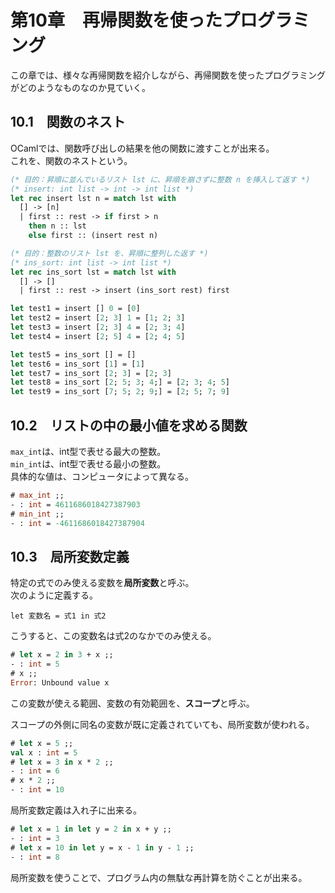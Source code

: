 # 第10章　再帰関数を使ったプログラミング

この章では、様々な再帰関数を紹介しながら、再帰関数を使ったプログラミングがどのようなものなのか見ていく。

## 10.1　関数のネスト

OCamlでは、関数呼び出しの結果を他の関数に渡すことが出来る。  
これを、関数のネストという。

```ocaml
(* 目的：昇順に並んでいるリスト lst に、昇順を崩さずに整数 n を挿入して返す *)
(* insert: int list -> int -> int list *)
let rec insert lst n = match lst with
  [] -> [n]
  | first :: rest -> if first > n
    then n :: lst
    else first :: (insert rest n)

(* 目的：整数のリスト lst を、昇順に整列した返す *)
(* ins_sort: int list -> int list *)
let rec ins_sort lst = match lst with
  [] -> []
  | first :: rest -> insert (ins_sort rest) first

let test1 = insert [] 0 = [0]
let test2 = insert [2; 3] 1 = [1; 2; 3]
let test3 = insert [2; 3] 4 = [2; 3; 4]
let test4 = insert [2; 5] 4 = [2; 4; 5]

let test5 = ins_sort [] = []
let test6 = ins_sort [1] = [1]
let test7 = ins_sort [2; 3] = [2; 3]
let test8 = ins_sort [2; 5; 3; 4;] = [2; 3; 4; 5]
let test9 = ins_sort [7; 5; 2; 9;] = [2; 5; 7; 9]
```

## 10.2　リストの中の最小値を求める関数

`max_int`は、int型で表せる最大の整数。  
`min_int`は、int型で表せる最小の整数。  
具体的な値は、コンピュータによって異なる。

```ocaml
# max_int ;;
- : int = 4611686018427387903
# min_int ;;
- : int = -4611686018427387904
```

## 10.3　局所変数定義

特定の式でのみ使える変数を**局所変数**と呼ぶ。  
次のように定義する。

```
let 変数名 = 式1 in 式2
```

こうすると、この変数名は式2のなかでのみ使える。

```ocaml
# let x = 2 in 3 + x ;;
- : int = 5
# x ;;
Error: Unbound value x
```

この変数が使える範囲、変数の有効範囲を、**スコープ**と呼ぶ。

スコープの外側に同名の変数が既に定義されていても、局所変数が使われる。

```ocaml
# let x = 5 ;;
val x : int = 5
# let x = 3 in x * 2 ;;
- : int = 6
# x * 2 ;;
- : int = 10
```

局所変数定義は入れ子に出来る。

```ocaml
# let x = 1 in let y = 2 in x + y ;;
- : int = 3
# let x = 10 in let y = x - 1 in y - 1 ;;
- : int = 8
```

局所変数を使うことで、プログラム内の無駄な再計算を防ぐことが出来る。
